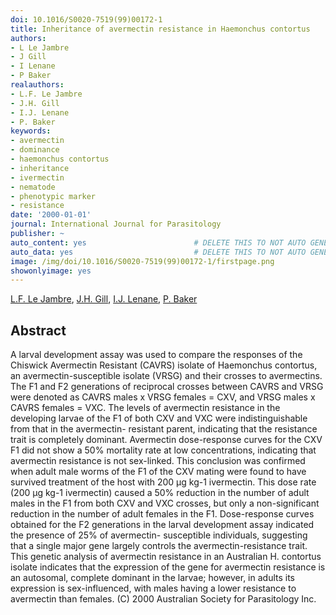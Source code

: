 ```yaml
---
doi: 10.1016/S0020-7519(99)00172-1
title: Inheritance of avermectin resistance in Haemonchus contortus
authors:
- L Le Jambre
- J Gill
- I Lenane
- P Baker
realauthors:
- L.F. Le Jambre
- J.H. Gill
- I.J. Lenane
- P. Baker
keywords:
- avermectin
- dominance
- haemonchus contortus
- inheritance
- ivermectin
- nematode
- phenotypic marker
- resistance
date: '2000-01-01'
journal: International Journal for Parasitology
publisher: ~
auto_content: yes                        # DELETE THIS TO NOT AUTO GENERATE CONTENT
auto_data: yes                           # DELETE THIS TO NOT AUTO GENERATE METADATA
image: /img/doi/10.1016/S0020-7519(99)00172-1/firstpage.png
showonlyimage: yes
---
```

[L.F. Le Jambre](https://www.scopus.com/authid/detail.uri?authorId=7004181042), [J.H. Gill](https://www.scopus.com/authid/detail.uri?authorId=7401976103), [I.J. Lenane](https://www.scopus.com/authid/detail.uri?authorId=6506559458), [P. Baker](https://www.scopus.com/authid/detail.uri?authorId=57206197526)

## Abstract
A larval development assay was used to compare the responses of the Chiswick Avermectin Resistant (CAVRS) isolate of Haemonchus contortus, an avermectin-susceptible isolate (VRSG) and their crosses to avermectins. The F1 and F2 generations of reciprocal crosses between CAVRS and VRSG were denoted as CAVRS males x VRSG females = CXV, and VRSG males x CAVRS females = VXC. The levels of avermectin resistance in the developing larvae of the F1 of both CXV and VXC were indistinguishable from that in the avermectin- resistant parent, indicating that the resistance trait is completely dominant. Avermectin dose-response curves for the CXV F1 did not show a 50% mortality rate at low concentrations, indicating that avermectin resistance is not sex-linked. This conclusion was confirmed when adult male worms of the F1 of the CXV mating were found to have survived treatment of the host with 200 μg kg-1 ivermectin. This dose rate (200 μg kg-1 ivermectin) caused a 50% reduction in the number of adult males in the F1 from both CXV and VXC crosses, but only a non-significant reduction in the number of adult females in the F1. Dose-response curves obtained for the F2 generations in the larval development assay indicated the presence of 25% of avermectin- susceptible individuals, suggesting that a single major gene largely controls the avermectin-resistance trait. This genetic analysis of avermectin resistance in an Australian H. contortus isolate indicates that the expression of the gene for avermectin resistance is an autosomal, complete dominant in the larvae; however, in adults its expression is sex-influenced, with males having a lower resistance to avermectin than females. (C) 2000 Australian Society for Parasitology Inc.
